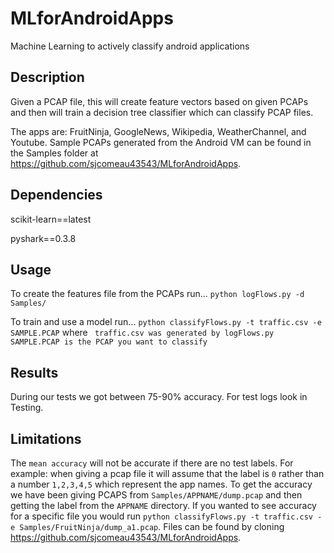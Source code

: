 # MLforAndroidApps
Machine Learning to actively classify android applications

## Description
Given a PCAP file, this will create feature vectors based on given PCAPs and then will train a decision tree classifier which can classify PCAP files.

The apps are: FruitNinja, GoogleNews, Wikipedia, WeatherChannel, and Youtube. Sample PCAPs generated from the Android VM can be found in the Samples folder at https://github.com/sjcomeau43543/MLforAndroidApps.

## Dependencies
scikit-learn==latest

pyshark==0.3.8

## Usage
To create the features file from the PCAPs run...
`python logFlows.py -d Samples/`

To train and use a model run...
`python classifyFlows.py -t traffic.csv -e SAMPLE.PCAP`
where
` traffic.csv was generated by logFlows.py
  SAMPLE.PCAP is the PCAP you want to classify`

## Results
During our tests we got between 75-90% accuracy. For test logs look in Testing.
  
## Limitations
The `mean accuracy` will not be accurate if there are no test labels. For example: when giving a pcap file it will assume that the label is `0` rather than a number `1,2,3,4,5` which represent the app names. To get the accuracy we have been giving PCAPS from `Samples/APPNAME/dump.pcap` and then getting the label from the `APPNAME` directory. If you wanted to see accuracy for a specific file you would run `python classifyFlows.py -t traffic.csv -e Samples/FruitNinja/dump_a1.pcap`. Files can be found by cloning https://github.com/sjcomeau43543/MLforAndroidApps.
